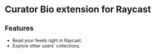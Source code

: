 # Curator Bio extension for Raycast

## Features

- Read your feeds right in Raycast.
- Explore other users' collections.
